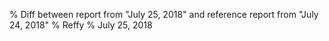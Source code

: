 % Diff between report from "July 25, 2018" and reference report from "July 24, 2018"
% Reffy
% July 25, 2018

